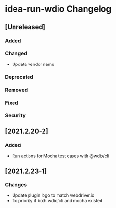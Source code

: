 <!-- Keep a Changelog guide -> https://keepachangelog.com -->

# idea-run-wdio Changelog

## [Unreleased]
### Added

### Changed
- Update vendor name

### Deprecated

### Removed

### Fixed

### Security


## [2021.2.20-2]

### Added
- Run actions for Mocha test cases with @wdio/cli


## [2021.2.23-1]

### Changes
- Update plugin logo to match webdriver.io
- fix priority if both wdio/cli and mocha existed
